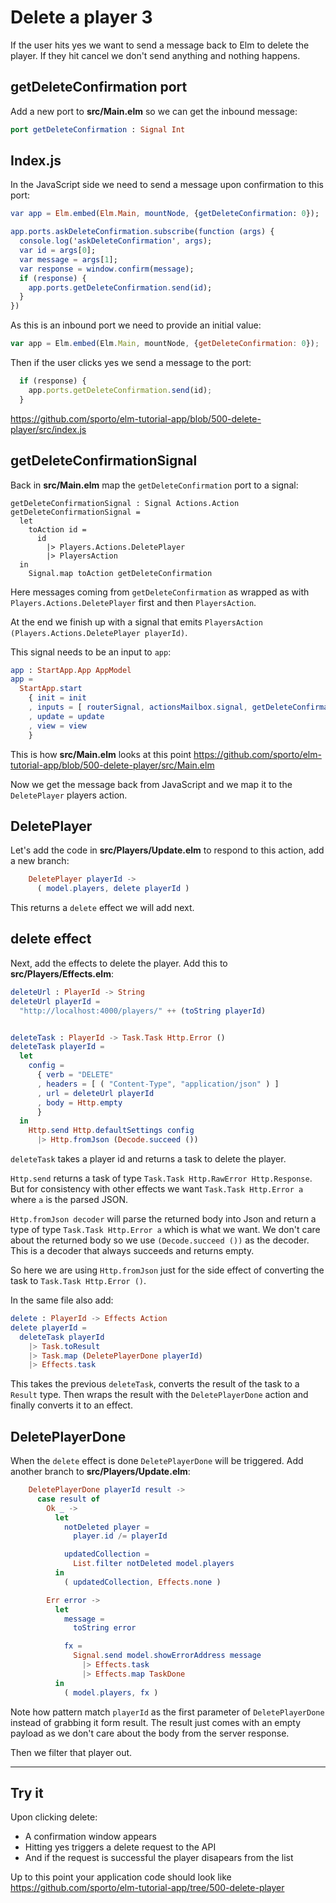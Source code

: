 # Delete a player 3

If the user hits yes we want to send a message back to Elm to delete the player. If they hit cancel we don't send anything and nothing happens.

## getDeleteConfirmation port

Add a new port to __src/Main.elm__ so we can get the inbound message:

```elm
port getDeleteConfirmation : Signal Int
```

## Index.js

In the JavaScript side we need to send a message upon confirmation to this port:

```elm
var app = Elm.embed(Elm.Main, mountNode, {getDeleteConfirmation: 0});

app.ports.askDeleteConfirmation.subscribe(function (args) {
  console.log('askDeleteConfirmation', args);
  var id = args[0];
  var message = args[1];
  var response = window.confirm(message);
  if (response) {
    app.ports.getDeleteConfirmation.send(id);
  }
})
```

As this is an inbound port we need to provide an initial value:

```js
var app = Elm.embed(Elm.Main, mountNode, {getDeleteConfirmation: 0});
```

Then if the user clicks yes we send a message to the port:
```js
  if (response) {
    app.ports.getDeleteConfirmation.send(id);
  }
```

<https://github.com/sporto/elm-tutorial-app/blob/500-delete-player/src/index.js>

## getDeleteConfirmationSignal

Back in __src/Main.elm__ map the `getDeleteConfirmation` port to a signal:

```
getDeleteConfirmationSignal : Signal Actions.Action
getDeleteConfirmationSignal =
  let
    toAction id =
      id
        |> Players.Actions.DeletePlayer
        |> PlayersAction
  in
    Signal.map toAction getDeleteConfirmation
```

Here messages coming from `getDeleteConfirmation` as wrapped as with `Players.Actions.DeletePlayer` first and then `PlayersAction`. 

At the end we finish up with a signal that emits `PlayersAction (Players.Actions.DeletePlayer playerId)`.

This signal needs to be an input to `app`:

```elm
app : StartApp.App AppModel
app =
  StartApp.start
    { init = init
    , inputs = [ routerSignal, actionsMailbox.signal, getDeleteConfirmationSignal ]
    , update = update
    , view = view
    }
 ```
 
This is how __src/Main.elm__ looks at this point <https://github.com/sporto/elm-tutorial-app/blob/500-delete-player/src/Main.elm>
 
Now we get the message back from JavaScript and we map it to the `DeletePlayer` players action.


## DeletePlayer

Let's add the code in __src/Players/Update.elm__ to respond to this action, add a new branch:

```elm
    DeletePlayer playerId ->
      ( model.players, delete playerId )
```

This returns a `delete` effect we will add next.

## delete effect

Next, add the effects to delete the player. Add this to __src/Players/Effects.elm__:

```elm
deleteUrl : PlayerId -> String
deleteUrl playerId =
  "http://localhost:4000/players/" ++ (toString playerId)


deleteTask : PlayerId -> Task.Task Http.Error ()
deleteTask playerId =
  let
    config =
      { verb = "DELETE"
      , headers = [ ( "Content-Type", "application/json" ) ]
      , url = deleteUrl playerId
      , body = Http.empty
      }
  in
    Http.send Http.defaultSettings config
      |> Http.fromJson (Decode.succeed ())
```

`deleteTask` takes a player id and returns a task to delete the player.

`Http.send` returns a task of type `Task.Task Http.RawError Http.Response`. But for consistency with other effects we want `Task.Task Http.Error a` where `a` is the parsed JSON.

`Http.fromJson decoder` will parse the returned body into Json and return a type of type `Task.Task Http.Error a` which is what we want. We don't care about the returned body so we use `(Decode.succeed ())` as the decoder. This is a decoder that always succeeds and returns empty. 

So here we are using `Http.fromJson` just for the side effect of converting the task to `Task.Task Http.Error ()`.

In the same file also add:

```elm
delete : PlayerId -> Effects Action
delete playerId =
  deleteTask playerId
    |> Task.toResult
    |> Task.map (DeletePlayerDone playerId)
    |> Effects.task
```

This takes the previous `deleteTask`, converts the result of the task to a `Result` type. Then wraps the result with the `DeletePlayerDone` action and finally converts it to an effect.

## DeletePlayerDone


When the `delete` effect is done `DeletePlayerDone` will be triggered. Add another branch to __src/Players/Update.elm__:

```elm
    DeletePlayerDone playerId result ->
      case result of
        Ok _ ->
          let
            notDeleted player =
              player.id /= playerId

            updatedCollection =
              List.filter notDeleted model.players
          in
            ( updatedCollection, Effects.none )

        Err error ->
          let
            message =
              toString error

            fx =
              Signal.send model.showErrorAddress message
                |> Effects.task
                |> Effects.map TaskDone
          in
            ( model.players, fx )
```

Note how pattern match `playerId` as the first parameter of `DeletePlayerDone` instead of grabbing it form result. The result just comes with an empty payload as we don't care about the body from the server response.

Then we filter that player out.

--- 

## Try it

Upon clicking delete:

- A confirmation window appears
- Hitting yes triggers a delete request to the API
- And if the request is successful the player disapears from the list

Up to this point your application code should look like <https://github.com/sporto/elm-tutorial-app/tree/500-delete-player>
